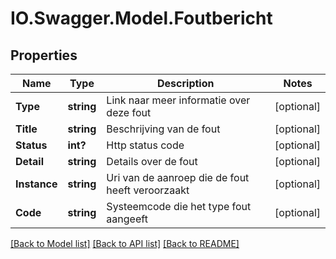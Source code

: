 # IO.Swagger.Model.Foutbericht
## Properties

Name | Type | Description | Notes
------------ | ------------- | ------------- | -------------
**Type** | **string** | Link naar meer informatie over deze fout | [optional] 
**Title** | **string** | Beschrijving van de fout | [optional] 
**Status** | **int?** | Http status code | [optional] 
**Detail** | **string** | Details over de fout | [optional] 
**Instance** | **string** | Uri van de aanroep die de fout heeft veroorzaakt | [optional] 
**Code** | **string** | Systeemcode die het type fout aangeeft | [optional] 

[[Back to Model list]](../README.md#documentation-for-models) [[Back to API list]](../README.md#documentation-for-api-endpoints) [[Back to README]](../README.md)


